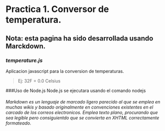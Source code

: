 # Practica 1. Conversor de temperatura. #

Nota: esta pagina ha sido desarrollada usando Marckdown.
--------------------------------------------------------

### ***temperature.js***

Aplicacion javascript para la conversion de temperaturas.

> Ej: 32F = 0.0 Celsius

###Uso de Node.js
Node.js se ejecutara usando el comando nodejs
###### Markdown es un lenguaje de marcado ligero parecido al que se emplea en muchas wikis y basado originalmente en convenciones existentes en el carcado de los correos electronicos. Emplea texto plano, procurando que sea legible pero consiguientdo que se convierta en XHTML correctamente formateado.

